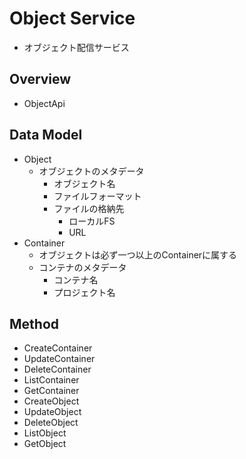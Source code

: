 # Object Service
* オブジェクト配信サービス


## Overview
* ObjectApi


## Data Model
* Object
    * オブジェクトのメタデータ
        * オブジェクト名
        * ファイルフォーマット
        * ファイルの格納先
            * ローカルFS
            * URL
* Container
    * オブジェクトは必ず一つ以上のContainerに属する
    * コンテナのメタデータ
        * コンテナ名
        * プロジェクト名


## Method
* CreateContainer
* UpdateContainer
* DeleteContainer
* ListContainer
* GetContainer
* CreateObject
* UpdateObject
* DeleteObject
* ListObject
* GetObject

